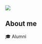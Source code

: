 <img src="https://capsule-render.vercel.app/api?type=wave&color=auto&height=200&section=header&text=Hi👋%I'm Hanmoon&fontSize=50" />
<br>

## About me
🎓  Alumni
